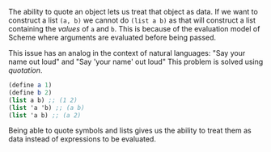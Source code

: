 The ability to quote an object lets us treat that object as data. If we want to
construct a list `(a, b)` we cannot do `(list a b)` as that will construct a
list containing the *values* of `a` and `b`. This is because of the evaluation
model of Scheme where arguments are evaluated before being passed.

This issue has an analog in the context of natural languages:
"Say your name out loud" and "Say 'your name' out loud"
This problem is solved using *quotation*.

```scheme
(define a 1)
(define b 2)
(list a b) ;; (1 2)
(list 'a 'b) ;; (a b)
(list 'a b) ;; (a 2)
```

Being able to quote symbols and lists gives us the ability to treat them as data
instead of expressions to be evaluated. 
